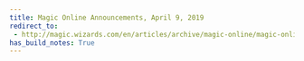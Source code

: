 ```yaml
---
title: Magic Online Announcements, April 9, 2019
redirect_to:
 - http://magic.wizards.com/en/articles/archive/magic-online/magic-online-announcements-april-9-2019
has_build_notes: True
---
```

